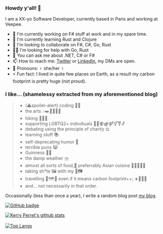 
### Howdy y'all! 👋

I am a XX-yo Software Developer, currently based in Paris and working at Veepee.

- 🔭 I'm currently working on F# stuff at work and in my spare time.
- 🌱 I'm currently learning Rust and Clojure
- 👯 I'm looking to collaborate on F#, C#, Go, Rust
- 🤸‍♀️ I'm looking for help with Go, Rust
- 💬 You can ask me about .NET, C# or F#
- 📫 How to reach me: [Twitter](https://twitter.com/kerry_perret) or [LinkedIn](https://www.linkedin.com/in/kerry-perret/), my DMs are open.
- 👩 Pronouns: ♀️ she/her ♀️
- ⚡ Fun fact: I lived in quite few places on Earth, as a result my carbon footprint is pretty huge (not proud).

### I like... (shamelessy extracted from my aforementioned blog)

> 
> - (⚠️spoiler-alert) coding 👩‍💻
> - the arts 🎶✒️🍿💃🗿🎨
> - hiking 🚶‍♀️🥾
> - supporting LGBTQ2+ indivdiuals 🏳️‍🌈⚢⚣⚤⚥⚧️⚦
> - debating using the principle of charity ⚖️
> - learning stuff 📚
> - self-deprecating humor 🙈
> - terrible puns 😹
> - Guinness 🍺🍀
> - the damp weather ⛈️
> - almost all sorts of food,🤤 preferrably Asian cuisine 🥢🍜🦐🍛🥔
> - taking sh*te 🖼️ with my 📱📷
> - travelling 🧳🗺️🧭 even if it means carbon footprint++; ✈️🚆🚴‍♀️
> - and... not necessarily in that order.

Occasionally (less than once a year), I write a random blog post [my blog](https://kerry-perret.github.io).

<!-- 
<a href="http://twitter.com/kerry_perret">
  <img src="https://img.shields.io/twitter/follow/kerry_perret?label=Twitter&logo=twitter&style=for-the-badge" />
</a>
-->
<a href="https://github.com/kerry-perret?tab=followers">
  <img src="https://img.shields.io/github/followers/kerry-perret?label=Followers&logo=GitHub&style=for-the-badge" alt="GitHub badge" />
</a>

[![Kerry Perret's github stats](https://github-readme-stats.vercel.app/api?username=kerry-perret&count_private=true&theme=dark&show_icons=true&include_all_commits=true)](https://github.com/kerry-perret)
</br>
</br>
[![Top Langs](https://github-readme-stats.vercel.app/api/top-langs/?username=kerry-perret&hide=elixir,glsl,css&layout=compact&theme=dark&langs_count=5)](https://github.com/kerry-perret/)
